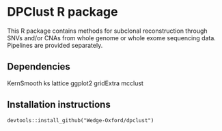 # DPClust R package

This R package contains methods for subclonal reconstruction through SNVs and/or CNAs from whole genome or whole exome sequencing data. Pipelines are provided separately.

## Dependencies
  KernSmooth
  ks
  lattice
  ggplot2
  gridExtra
  mcclust


## Installation instructions

```
devtools::install_github("Wedge-Oxford/dpclust")
```




